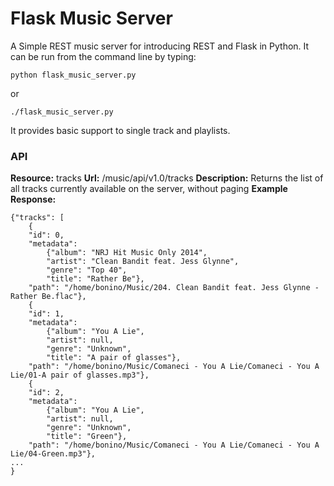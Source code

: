 Flask Music Server
=======================

A Simple REST music server for introducing REST and Flask in Python. It can be run from the command line by typing:

```python flask_music_server.py```

or

```./flask_music_server.py```

It provides basic support to single track and playlists.

### API


**Resource:** tracks
**Url:** /music/api/v1.0/tracks
**Description:** Returns the list of all tracks currently available on the server, without paging
**Example Response:**

```
{"tracks": [
	{
	"id": 0,
	"metadata": 
		{"album": "NRJ Hit Music Only 2014",
		"artist": "Clean Bandit feat. Jess Glynne",
		"genre": "Top 40",
		"title": "Rather Be"},
	"path": "/home/bonino/Music/204. Clean Bandit feat. Jess Glynne - Rather Be.flac"},
	{
	"id": 1,
	"metadata": 
		{"album": "You A Lie",
		"artist": null,
		"genre": "Unknown",
		"title": "A pair of glasses"},
	"path": "/home/bonino/Music/Comaneci - You A Lie/Comaneci - You A Lie/01-A pair of glasses.mp3"},
	{
	"id": 2,
	"metadata": 
		{"album": "You A Lie",
		"artist": null,
		"genre": "Unknown",
		"title": "Green"},
	"path": "/home/bonino/Music/Comaneci - You A Lie/Comaneci - You A Lie/04-Green.mp3"},
...
}
```